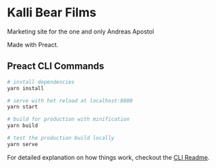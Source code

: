 # Kalli Bear Films

Marketing site for the one and only Andreas Apostol

Made with Preact.

## Preact CLI Commands

```bash
# install dependencies
yarn install

# serve with hot reload at localhost:8080
yarn start

# build for production with minification
yarn build

# test the production build locally
yarn serve

```

For detailed explanation on how things work, checkout the [CLI Readme](https://github.com/developit/preact-cli/blob/master/README.md).
